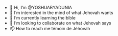 - 👋 Hi, I’m @YOSHUABYADUNIA
- 👀 I’m interested in the mind of what Jehovah wants
- 🌱 I’m currently learning the bible
- 💞️ I’m looking to collaborate on what Jehovah says
- 📫 How to reach me témoin de Jéhovah

<!---
YOSHUABYADUNIA/YOSHUABYADUNIA is a ✨ special ✨ repository because its `README.md` (this file) appears on your GitHub profile.
You can click the Preview link to take a look at your changes.
--->
